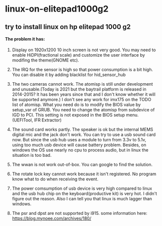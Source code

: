 # linux-on-elitepad1000g2
## try to install linux on hp elitepad 1000 g2

#### The problem it has:
1. Display on 1920x1200 10 inch screen is not very good. You may need to enable HiDPI(fractional scale) and customize the user interface by modifing the theme(GNOME etc).

2. The IRQ for the sensor is high so that power consumption is a bit high. You can disable it by adding blacklist for hid_sensor_hub

3. The two cameras cannot work. The atomisp is still under development and unusable.(Today is 2021 but the baytrail platform is released in 2014-2015? It has been years since that and I don't know whether it will be supported anymore.) I don't see any work for imx175 on the TODO list of atomisp.
What you need do is to modify the BIOS value by setup_var of GRUB. You need to change the atomisp from subdevice of IGD to PCI. This setting is not exposed in the BIOS setup menu.(UEFITool, IFR Extractor)

4. The sound card works partly. The speaker is ok but the internal MEMS digital mic and the jack don't work. You can try to use a usb sound card now. But since the usb hub uses a module to turn from 3.3v to 5.1v, using too much usb device will cause battery problem. Besides, on windows the OS use nearly no cpu to process audio, but in linux the situation is too bad.

5. The wwan is not work out-of-box. You can google to find the solution.

6. The rotate lock key cannot work because it isn't registered. No program know what to do when receiving the event.

7. The power comsumption of usb device is very high compared to linux and the usb hub chip on the keyboard(productive kit) is very hot. I didn't figure out the reason. Also I can tell you that linux is much lagger than windows.

8. The psr and dpst are not supported by i915.
some information here: https://blog.mynoee.com/archives/180/
